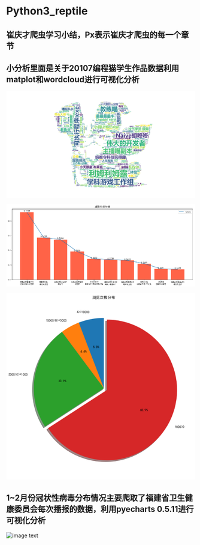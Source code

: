 # Python3_reptile



## 崔庆才爬虫学习小结，Px表示崔庆才爬虫的每一个章节

## 小分析里面是关于20107编程猫学生作品数据利用matplot和wordcloud进行可视化分析

![image text](https://github.com/KANG99/Python3_reptile/blob/master/%E5%B0%8F%E5%88%86%E6%9E%90/result.png)

![image text](https://github.com/KANG99/Python3_reptile/blob/master/%E5%B0%8F%E5%88%86%E6%9E%90/goodrank.png)

![image text](https://github.com/KANG99/Python3_reptile/blob/master/%E5%B0%8F%E5%88%86%E6%9E%90/views.png)

## 1~2月份冠状性病毒分布情况主要爬取了福建省卫生健康委员会每次播报的数据，利用pyecharts 0.5.11进行可视化分析

![image text](https://github.com/KANG99/Python3_reptile/blob/master/1%E6%9C%88%7E2%E6%9C%88%E6%96%B0%E5%9E%8B%E5%86%A0%E7%8A%B6%E7%97%85%E6%AF%92%E6%80%A7%E8%82%BA%E7%82%8E%E4%BA%BA%E6%95%B0%E7%BB%9F%E8%AE%A1(%E7%A6%8F%E5%BB%BA%E7%9C%81%EF%BC%89)/result.png)